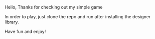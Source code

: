 Hello, Thanks for checking out my simple game

In order to play, just clone the repo and run after installing the designer library.

Have fun and enjoy!
